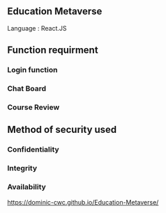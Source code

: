 ## **Education Metaverse**

Language : React.JS

## Function requirment

### Login function


### Chat Board


### Course Review

## Method of security used

### Confidentiality

### Integrity

### Availability
https://dominic-cwc.github.io/Education-Metaverse/
